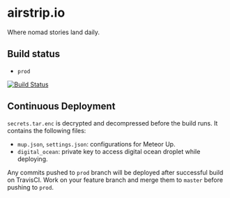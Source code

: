 # airstrip.io

Where nomad stories land daily.

## Build status

* `prod`

[![Build Status](https://magnum.travis-ci.com/sungwoncho/airstrip.svg?token=hGE2stF83pPqiLgUqVjc&branch=prod)](https://magnum.travis-ci.com/sungwoncho/airstrip)


## Continuous Deployment

`secrets.tar.enc` is decrypted and decompressed before the build runs. It
 contains the following files:

* `mup.json`, `settings.json`: configurations for Meteor Up.
* `digital_ocean`: private key to access digital ocean droplet while deploying.

Any commits pushed to `prod` branch will be deployed after successful build on TravisCI.
Work on your feature branch and merge them to `master` before pushing to `prod`.
